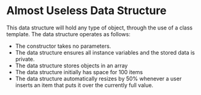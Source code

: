 # Almost Useless Data Structure

This data structure will hold any type of object, through the use of a class template. The data structure operates as follows:
* The constructor takes no parameters.
* The data structure ensures all instance variables and the stored data is private.
* The data structure stores objects in an array
* The data structure initially has space for 100 items
* The data structure automatically resizes by 50% whenever a user inserts an item that puts it over the currently full value.
